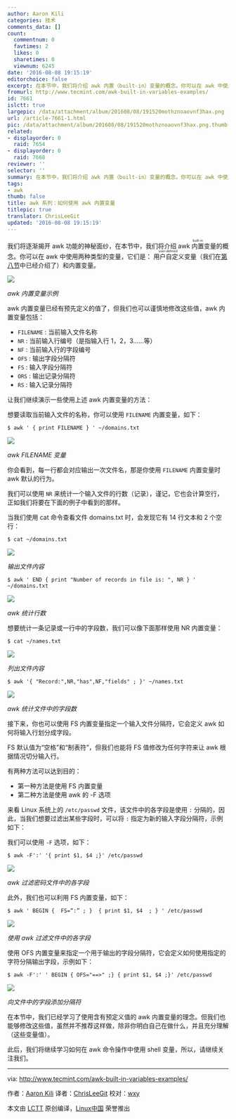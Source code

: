 ```yaml
---
author: Aaron Kili
categories: 技术
comments_data: []
count:
  commentnum: 0
  favtimes: 2
  likes: 0
  sharetimes: 0
  viewnum: 6245
date: '2016-08-08 19:15:19'
editorchoice: false
excerpt: 在本节中，我们将介绍 awk 内置（built-in）变量的概念。你可以在 awk 中使用两种类型的变量，它们是：用户自定义（user-defined）变量（我们在第八节中已经介绍了）和内置变量。
fromurl: http://www.tecmint.com/awk-built-in-variables-examples/
id: 7661
islctt: true
largepic: /data/attachment/album/201608/08/191520mothznoaovnf3hax.png
url: /article-7661-1.html
pic: /data/attachment/album/201608/08/191520mothznoaovnf3hax.png.thumb.jpg
related:
- displayorder: 0
  raid: 7654
- displayorder: 0
  raid: 7668
reviewer: ''
selector: ''
summary: 在本节中，我们将介绍 awk 内置（built-in）变量的概念。你可以在 awk 中使用两种类型的变量，它们是：用户自定义（user-defined）变量（我们在第八节中已经介绍了）和内置变量。
tags:
- awk
thumb: false
title: awk 系列：如何使用 awk 内置变量
titlepic: true
translator: ChrisLeeGit
updated: '2016-08-08 19:15:19'
---
```


我们将逐渐揭开 awk 功能的神秘面纱，在本节中，我们将介绍 awk <ruby> 内置 <rp>  （ </rp> <rt>  built-in </rt> <rp>  ） </rp></ruby>变量的概念。你可以在 awk 中使用两种类型的变量，它们是：<ruby> 用户自定义 <rp>  （ </rp> <rt>  user-defined </rt> <rp>  ） </rp></ruby>变量（我们在[第八节](/article-7650-1.html)中已经介绍了）和内置变量。


![](/data/attachment/album/201608/08/191520mothznoaovnf3hax.png)


*awk 内置变量示例*


awk 内置变量已经有预先定义的值了，但我们也可以谨慎地修改这些值，awk 内置变量包括：


* `FILENAME` : 当前输入文件名称
* `NR` : 当前输入行编号（是指输入行 1，2，3……等）
* `NF` : 当前输入行的字段编号
* `OFS` : 输出字段分隔符
* `FS` : 输入字段分隔符
* `ORS` : 输出记录分隔符
* `RS` : 输入记录分隔符


让我们继续演示一些使用上述 awk 内置变量的方法：


想要读取当前输入文件的名称，你可以使用 `FILENAME` 内置变量，如下：



```
$ awk ' { print FILENAME } ' ~/domains.txt 

```

![](/data/attachment/album/201608/08/191520gg4knnlll4v0n9am.png)


*awk FILENAME 变量*


你会看到，每一行都会对应输出一次文件名，那是你使用 `FILENAME` 内置变量时 awk 默认的行为。


我们可以使用 `NR` 来统计一个输入文件的行数（记录），谨记，它也会计算空行，正如我们将要在下面的例子中看到的那样。


当我们使用 cat 命令查看文件 domains.txt 时，会发现它有 14 行文本和 2 个空行：



```
$ cat ~/domains.txt

```

![](/data/attachment/album/201608/08/191521lhyqq808o06q8zsy.png)


*输出文件内容*



```
$ awk ' END { print "Number of records in file is: ", NR } ' ~/domains.txt 

```

![](/data/attachment/album/201608/08/191521coyy2oz6obb7r8ob.png)


*awk 统计行数*


想要统计一条记录或一行中的字段数，我们可以像下面那样使用 NR 内置变量：



```
$ cat ~/names.txt

```

![](/data/attachment/album/201608/08/191521hrqq4vhz0q2fqfxq.png)


*列出文件内容*



```
$ awk '{ "Record:",NR,"has",NF,"fields" ; }' ~/names.txt

```

![](/data/attachment/album/201608/08/191522c77fi5z57dkftidd.png)


*awk 统计文件中的字段数*


接下来，你也可以使用 FS 内置变量指定一个输入文件分隔符，它会定义 awk 如何将输入行划分成字段。


FS 默认值为“空格”和“制表符”，但我们也能将 FS 值修改为任何字符来让 awk 根据情况切分输入行。


有两种方法可以达到目的：


* 第一种方法是使用 FS 内置变量
* 第二种方法是使用 awk 的 -F 选项


来看 Linux 系统上的 `/etc/passwd` 文件，该文件中的各字段是使用 `:` 分隔的，因此，当我们想要过滤出某些字段时，可以将 `:` 指定为新的输入字段分隔符，示例如下：


我们可以使用 `-F` 选项，如下：



```
$ awk -F':' '{ print $1, $4 ;}' /etc/passwd

```

![](/data/attachment/album/201608/08/191522kbhzggyulya22nye.png)


*awk 过滤密码文件中的各字段*


此外，我们也可以利用 FS 内置变量，如下：



```
$ awk ' BEGIN {  FS=“:” ; }  { print $1, $4  ; } ' /etc/passwd

```

![](/data/attachment/album/201608/08/191523j2062kggsx0uw9w2.png)


*使用 awk 过滤文件中的各字段*


使用 OFS 内置变量来指定一个用于输出的字段分隔符，它会定义如何使用指定的字符分隔输出字段，示例如下：



```
$ awk -F':' ' BEGIN { OFS="==>" ;} { print $1, $4 ;}' /etc/passwd

```

![](/data/attachment/album/201608/08/191523i0jbv4hh44sqchfs.png)


*向文件中的字段添加分隔符*


在本节中，我们已经学习了使用含有预定义值的 awk 内置变量的理念。但我们也能够修改这些值，虽然并不推荐这样做，除非你明白自己在做什么，并且充分理解（这些变量值）。


此后，我们将继续学习如何在 awk 命令操作中使用 shell 变量，所以，请继续关注我们。




---


via: <http://www.tecmint.com/awk-built-in-variables-examples/>


作者：[Aaron Kili](http://www.tecmint.com/author/aaronkili/) 译者：[ChrisLeeGit](https://github.com/chrisleegit) 校对：[wxy](https://github.com/wxy)


本文由 [LCTT](https://github.com/LCTT/TranslateProject) 原创编译，[Linux中国](https://linux.cn/) 荣誉推出